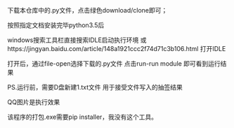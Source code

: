 下载本仓库中的.py文件，点击绿色download/clone即可；

按照指定文档安装完毕python3.5后

windows搜索工具栏直接搜索IDLE启动执行环境
或https://jingyan.baidu.com/article/148a1921ccc2f74d71c3b106.html 打开IDLE

打开后，通过file-open选择下载的.py文件
点击run-run module
即可看到运行结果

PS.运行前，需要D盘新建1.txt文件
用于接受文件写入的抽签结果

QQ图片是执行效果

该程序的打包.exe需要pip installer，我没有这个工具。

